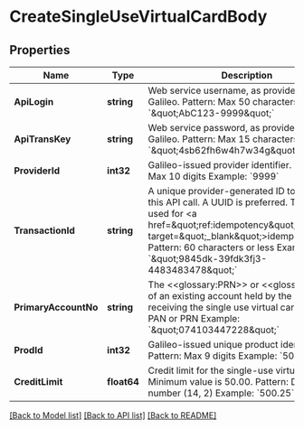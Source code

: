 # CreateSingleUseVirtualCardBody

## Properties
Name | Type | Description | Notes
------------ | ------------- | ------------- | -------------
**ApiLogin** | **string** | Web service username, as provided by Galileo. Pattern: Max 50 characters Example: &#x60;\&quot;AbC123-9999\&quot;&#x60; | [default to AbC123-9999]
**ApiTransKey** | **string** | Web service password, as provided by Galileo. Pattern: Max 15 characters Example: &#x60;\&quot;4sb62fh6w4h7w34g\&quot;&#x60; | [default to 4sb62fh6w4h7w34g]
**ProviderId** | **int32** | Galileo-issued provider identifier. Pattern: Max 10 digits Example: &#x60;9999&#x60; | [default to 9999]
**TransactionId** | **string** | A unique provider-generated ID to identify this API call. A UUID is preferred. This value is used for &lt;a href&#x3D;\&quot;ref:idempotency\&quot; target&#x3D;\&quot;_blank\&quot;&gt;idempotency&lt;/a&gt;. Pattern: 60 characters or less Example: &#x60;\&quot;9845dk-39fdk3fj3-4483483478\&quot;&#x60; | [default to 123e4567-e89b-12d3-a456-426614174000]
**PrimaryAccountNo** | **string** | The &lt;&lt;glossary:PRN&gt;&gt; or &lt;&lt;glossary:PAN&gt;&gt; of an existing account held by the customer receiving the single use virtual card Pattern: PAN or PRN  Example: &#x60;\&quot;074103447228\&quot;&#x60; | [default to 074103447228]
**ProdId** | **int32** | Galileo-issued unique product identifier Pattern: Max 9 digits Example: &#x60;501&#x60; | [default to 501]
**CreditLimit** | **float64** | Credit limit for the single-use virtual card. Minimum value is 50.00. Pattern: Decimal number (14, 2) Example: &#x60;500.25&#x60; | [default to 500.25]

[[Back to Model list]](../README.md#documentation-for-models) [[Back to API list]](../README.md#documentation-for-api-endpoints) [[Back to README]](../README.md)

